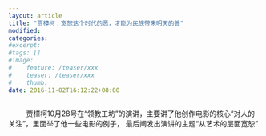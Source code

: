 ```yaml
---
layout: article
title: "贾樟柯：宽恕这个时代的恶，才能为民族带来明天的善"
modified:
categories: 
#excerpt:
#tags: []
#image:
#    feature: /teaser/xxx
#    teaser: /teaser/xxx
#    thumb:
date: 2016-11-02T16:12:22+08:00
---
```


[//]: # (> 文章欢迎转载，但转载时请保留本段文字，并置于文章的顶部)
[//]: # (> 作者：bo)
[//]: # (> 本文原文地址：<https://rwxin.com{{ page.url }}>)

&nbsp;&nbsp;&nbsp;&nbsp;&nbsp;&nbsp;&nbsp;&nbsp;&nbsp;贾樟柯10月28号在“领教工坊”的演讲，主要讲了他创作电影的核心“对人的关注”，里面举了他一些电影的例子， 最后阐发出演讲的主题“从艺术的层面宽恕”

